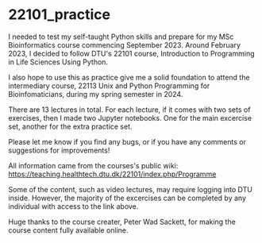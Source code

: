 # 22101_practice
I needed to test my self-taught Python skills and prepare for my MSc Bioinformatics course commencing September 2023.
Around February 2023, I decided to follow DTU's 22101 course, Introduction to Programming in Life Sciences Using Python.

I also hope to use this as practice give me a solid foundation to attend the intermediary course, 22113 Unix and Python Programming for Bioinfomaticians, during my spring semester in 2024. 

There are 13 lectures in total. For each lecture, if it comes with two sets of exercises, then I made two Jupyter notebooks. One for the main excercise set, another for the extra practice set.

Please let me know if you find any bugs, or if you have any comments or suggestions for improvements!

All information came from the courses's public wiki:
https://teaching.healthtech.dtu.dk/22101/index.php/Programme

Some of the content, such as video lectures, may require logging into DTU inside. However, the majority of the excercises can be completed by any individual with access to the link above.

Huge thanks to the course creater, Peter Wad Sackett, for making the course content fully available online.
